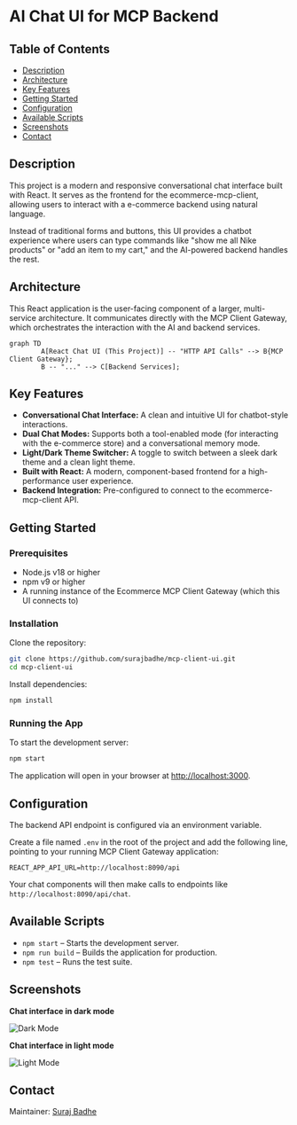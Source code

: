 
# AI Chat UI for MCP Backend

## Table of Contents

- [Description](#description)
- [Architecture](#architecture)
- [Key Features](#key-features)
- [Getting Started](#getting-started)
- [Configuration](#configuration)
- [Available Scripts](#available-scripts)
- [Screenshots](#screenshots)
- [Contact](#contact)

## Description

This project is a modern and responsive conversational chat interface built with React. It serves as the frontend for the ecommerce-mcp-client, allowing users to interact with a e-commerce backend using natural language.

Instead of traditional forms and buttons, this UI provides a chatbot experience where users can type commands like "show me all Nike products" or "add an item to my cart," and the AI-powered backend handles the rest.

## Architecture

This React application is the user-facing component of a larger, multi-service architecture. It communicates directly with the MCP Client Gateway, which orchestrates the interaction with the AI and backend services.

```mermaid
graph TD
		A[React Chat UI (This Project)] -- "HTTP API Calls" --> B{MCP Client Gateway};
		B -- "..." --> C[Backend Services];
```

## Key Features

- **Conversational Chat Interface:** A clean and intuitive UI for chatbot-style interactions.
- **Dual Chat Modes:** Supports both a tool-enabled mode (for interacting with the e-commerce store) and a conversational memory mode.
- **Light/Dark Theme Switcher:** A toggle to switch between a sleek dark theme and a clean light theme.
- **Built with React:** A modern, component-based frontend for a high-performance user experience.
- **Backend Integration:** Pre-configured to connect to the ecommerce-mcp-client API.

## Getting Started

### Prerequisites

- Node.js v18 or higher
- npm v9 or higher
- A running instance of the Ecommerce MCP Client Gateway (which this UI connects to)

### Installation

Clone the repository:

```bash
git clone https://github.com/surajbadhe/mcp-client-ui.git
cd mcp-client-ui
```

Install dependencies:

```bash
npm install
```

### Running the App

To start the development server:

```bash
npm start
```

The application will open in your browser at [http://localhost:3000](http://localhost:3000).

## Configuration

The backend API endpoint is configured via an environment variable.

Create a file named `.env` in the root of the project and add the following line, pointing to your running MCP Client Gateway application:

```env
REACT_APP_API_URL=http://localhost:8090/api
```

Your chat components will then make calls to endpoints like `http://localhost:8090/api/chat`.

## Available Scripts

- `npm start` – Starts the development server.
- `npm run build` – Builds the application for production.
- `npm test` – Runs the test suite.

## Screenshots

**Chat interface in dark mode**

![Dark Mode](public/chat-dark.png)

**Chat interface in light mode**

![Light Mode](public/chat-light.png)

## Contact

Maintainer: [Suraj Badhe](https://github.com/surajbadhe)
